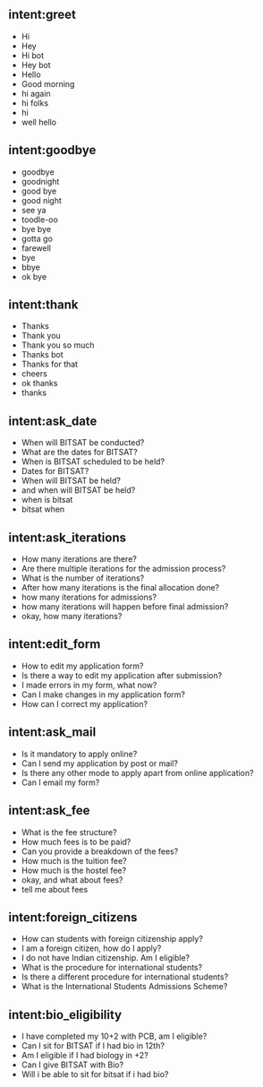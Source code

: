 ## intent:greet
- Hi
- Hey
- Hi bot
- Hey bot
- Hello
- Good morning
- hi again
- hi folks
- hi
- well hello

## intent:goodbye
- goodbye
- goodnight
- good bye
- good night
- see ya
- toodle-oo
- bye bye
- gotta go
- farewell
- bye
- bbye
- ok bye

## intent:thank
- Thanks
- Thank you
- Thank you so much
- Thanks bot
- Thanks for that
- cheers
- ok thanks
- thanks

## intent:ask_date
- When will BITSAT be conducted?
- What are the dates for BITSAT?
- When is BITSAT scheduled to be held?
- Dates for BITSAT?
- When will BITSAT be held?
- and when will BITSAT be held?
- when is bitsat
- bitsat when

## intent:ask_iterations
- How many iterations are there?
- Are there multiple iterations for the admission process?
- What is the number of iterations?
- After how many iterations is the final allocation done?
- how many iterations for admissions?
- how many iterations will happen before final admission?
- okay, how many iterations?

## intent:edit_form
- How to edit my application form?
- Is there a way to edit my application after submission?
- I made errors in my form, what now?
- Can I make changes in my application form?
- How can I correct my application?

## intent:ask_mail
- Is it mandatory to apply online?
- Can I send my application by post or mail?
- Is there any other mode to apply apart from online application?
- Can I email my form?

## intent:ask_fee
- What is the fee structure?
- How much fees is to be paid?
- Can you provide a breakdown of the fees?
- How much is the tuition fee?
- How much is the hostel fee?
- okay, and what about fees?
- tell me about fees

## intent:foreign_citizens
- How can students with foreign citizenship apply?
- I am a foreign citizen, how do I apply?
- I do not have Indian citizenship. Am I eligible?
- What is the procedure for international students?
- Is there a different procedure for international students?
- What is the International Students Admissions Scheme?

## intent:bio_eligibility
- I have completed my 10+2 with PCB, am I eligible?
- Can I sit for BITSAT if I had bio in 12th?
- Am I eligible if I had biology in +2?
- Can I give BITSAT with Bio?
- Will i be able to sit for bitsat if i had bio?
